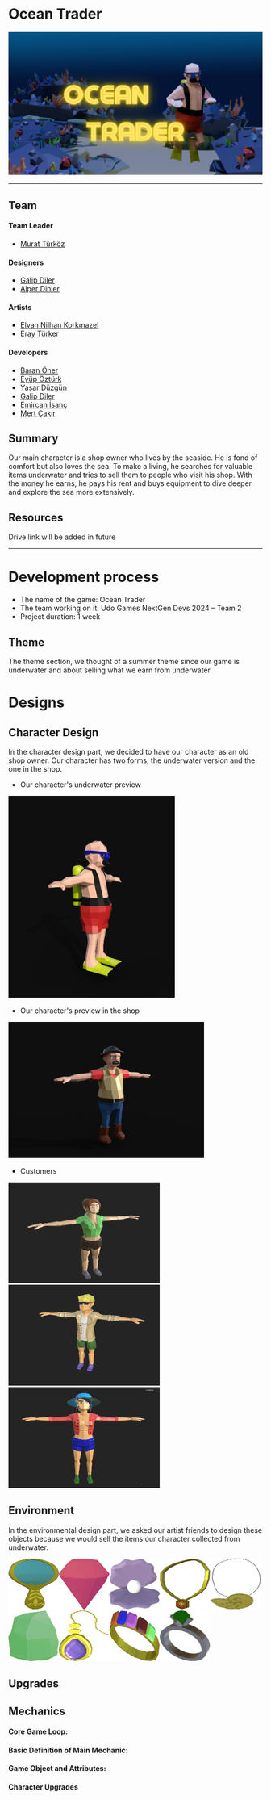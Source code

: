 # Ocean Trader


<img src="Readme images/shine.png">

---

## Team
#### Team Leader
* [Murat Türköz](https://www.linkedin.com/in/muratturkoz/)

#### Designers
* [Galip Diler](https://www.linkedin.com/in/galip-diler-01546b244/)
* [Alper Dinler](https://www.linkedin.com/in/alperdinler/)

#### Artists
* [Elvan Nilhan Korkmazel](https://www.linkedin.com/in/elvannilhankorkmazel/)
* [Eray Türker](https://www.linkedin.com/in/eray-türker-a731b8259/)

#### Developers
* [Baran Öner](https://www.linkedin.com/in/baran-öner-2a4a62157/)
* [Eyüp Öztürk](https://www.linkedin.com/in/eyupozturk04/)
* [Yaşar Düzgün](https://www.linkedin.com/in/yaşar-düzgün-72660726b)
* [Galip Diler](https://www.linkedin.com/in/galip-diler-01546b244/)
* [Emircan İsanç](https://www.linkedin.com/in/emircan-isanc/)
* [Mert Çakır](https://www.linkedin.com/in/mert-cakir0)


## Summary
Our main character is a shop owner who lives by the seaside. He is fond of comfort but also loves the sea. To make a living, he searches for valuable items underwater and tries to sell them to people who visit his shop. With the money he earns, he pays his rent and buys equipment to dive deeper and explore the sea more extensively.


## Resources
Drive link will be added in future

---

# Development process

* The name of the game: Ocean Trader
* The team working on it: Udo Games NextGen Devs 2024 – Team 2
* Project duration: 1 week



## Theme

The theme section, we thought of a summer theme since our game is underwater and about selling what we earn from underwater.



# Designs

## Character Design

In the character design part, we decided to have our character as an old shop owner. Our character has two forms, the underwater version and the one in the shop.

- Our character's underwater preview
<img width="330" height="400" src="Readme images/characters/ana-karakter-sualt.png">


- Our character's preview in the shop
<img width="388" height="270" src="Readme images/characters/ana-karakter-dukkan.png">


- Customers

<img width="300" height="200" src="Readme images/characters/musteri-1.png"><img width="300" height="200" src="Readme images/characters/musteri-2.png"><img width="300" height="200" src="Readme images/characters/musteri-3.png">


## Environment
In the environmental design part, we asked our artist friends to design these objects because we would sell the items our character collected from underwater.

<img width="100" height="100" src="Readme images/items/Aynapng.png"><img width="100" height="100" src="Readme images/items/Elmaspng.png"><img width="100" height="100" src="Readme images/items/Incipng.png"><img width="100" height="100" src="Readme images/items/Kolye1.png"><img width="100" height="100" src="Readme images/items/Kolye2.png"><img width="100" height="100" src="Readme images/items/Kristalpng.png"><img width="100" height="100" src="Readme images/items/Kupepng.png"><img width="100" height="100" src="Readme images/items/Yuzuk1png.png"><img width="100" height="100" src="Readme images/items/Yuzuk2png.png">




## Upgrades



## Mechanics



#### Core Game Loop:


#### Basic Definition of Main Mechanic: 


#### Game Object and Attributes: 



#### Character Upgrades



